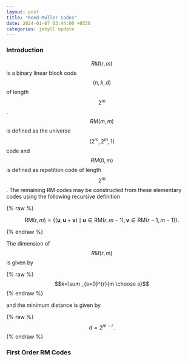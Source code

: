 ```yaml
---
layout: post
title: "Reed Muller Codes"
date: 2024-01-07 03:44:00 +0530
categories: jekyll update
---
```


<script src="https://cdnjs.cloudflare.com/ajax/libs/mathjax/2.7.0/MathJax.js?config=TeX-AMS-MML_HTMLorMML" type="text/javascript"></script>

### Introduction 


$$RM(r, m)$$ is a binary linear block code $$(n, k, d)$$ of length $$2^m$$. $$RM(m, m)$$ is defined as the universe $$(2^m, 2^m, 1)$$ code and $$RM(0, m)$$ is defined as repetition code of length $$2^m$$. The remaining RM codes may be constructed from these elementary codes using the following recursive definition

{% raw %}

$$
\mathrm {RM} (r,m)=\{(\mathbf {u} ,\mathbf {u} +\mathbf {v} )\mid \mathbf {u} \in \mathrm {RM} (r,m-1),\mathbf {v} \in \mathrm {RM} (r-1,m-1)\}.
$$

{% endraw %}

The dimension of $$RM(r, m)$$ is given by

{% raw %}
$$k=\sum _{s=0}^{r}{m \choose s}$$
{% endraw %} 

and the minimum distance is given by

{% raw %}
$$ d=2^{m-r}.$$
{% endraw %}

### First Order RM Codes

